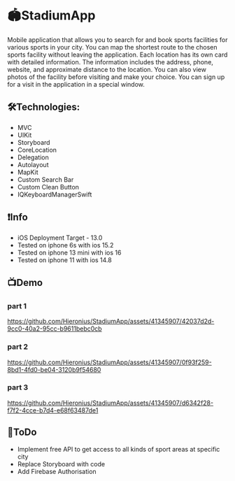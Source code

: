 # 🏟StadiumApp

Mobile application that allows you to search for and book sports facilities for various sports in your city. You can map the shortest route to the chosen sports facility without leaving the application. Each location has its own card with detailed information. The information includes the address, phone, website, and approximate distance to the location. You can also view photos of the facility before visiting and make your choice. You can sign up for a visit in the application in a special window.

## 🛠Technologies:
- MVC
- UIKit
- Storyboard
- CoreLocation
- Delegation
- Autolayout
- MapKit
- Custom Search Bar
- Custom Clean Button
- IQKeyboardManagerSwift

## ❗️Info
- iOS Deployment Target - 13.0
- Tested on iphone 6s with ios 15.2
- Tested on iphone 13 mini with ios 16
- Tested on iphone 11 with ios 14.8

## 📺Demo

### part 1
https://github.com/Hieronius/StadiumApp/assets/41345907/42037d2d-9cc0-40a2-95cc-b9611bebc0cb

### part 2
https://github.com/Hieronius/StadiumApp/assets/41345907/0f93f259-8bd1-4fd0-be04-3120b9f54680

### part 3
https://github.com/Hieronius/StadiumApp/assets/41345907/d6342f28-f7f2-4cce-b7d4-e68f63487de1

## 📌ToDo
- Implement free API to get access to all kinds of sport areas at specific city
- Replace Storyboard with code
- Add Firebase Authorisation


